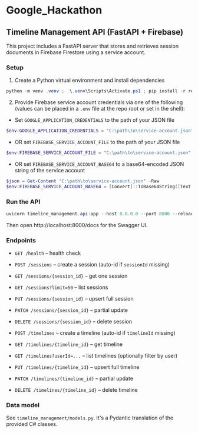 # Google_Hackathon

## Timeline Management API (FastAPI + Firebase)

This project includes a FastAPI server that stores and retrieves session documents in Firebase Firestore using a service account.

### Setup

1) Create a Python virtual environment and install dependencies

```powershell
python -m venv .venv ; .\.venv\Scripts\Activate.ps1 ; pip install -r requirements.txt
```

2) Provide Firebase service account credentials via one of the following (values can be placed in a `.env` file at the repo root or set in the shell):

- Set `GOOGLE_APPLICATION_CREDENTIALS` to the path of your JSON file

```powershell
$env:GOOGLE_APPLICATION_CREDENTIALS = "C:\path\to\service-account.json"
```

- OR set `FIREBASE_SERVICE_ACCOUNT_FILE` to the path of your JSON file

```powershell
$env:FIREBASE_SERVICE_ACCOUNT_FILE = "C:\path\to\service-account.json"
```

- OR set `FIREBASE_SERVICE_ACCOUNT_BASE64` to a base64-encoded JSON string of the service account

```powershell
$json = Get-Content "C:\path\to\service-account.json" -Raw
$env:FIREBASE_SERVICE_ACCOUNT_BASE64 = [Convert]::ToBase64String([Text.Encoding]::UTF8.GetBytes($json))
```

### Run the API

```powershell
uvicorn timeline_management.api:app --host 0.0.0.0 --port 8000 --reload
```

Then open http://localhost:8000/docs for the Swagger UI.

### Endpoints

- `GET /health` – health check
- `POST /sessions` – create a session (auto-id if `sessionId` missing)
- `GET /sessions/{session_id}` – get one session
- `GET /sessions?limit=50` – list sessions
- `PUT /sessions/{session_id}` – upsert full session
- `PATCH /sessions/{session_id}` – partial update
- `DELETE /sessions/{session_id}` – delete session

- `POST /timelines` – create a timeline (auto-id if `timelineId` missing)
- `GET /timelines/{timeline_id}` – get timeline
- `GET /timelines?userId=...` – list timelines (optionally filter by user)
- `PUT /timelines/{timeline_id}` – upsert full timeline
- `PATCH /timelines/{timeline_id}` – partial update
- `DELETE /timelines/{timeline_id}` – delete timeline

### Data model

See `timeline_management/models.py`. It's a Pydantic translation of the provided C# classes.

